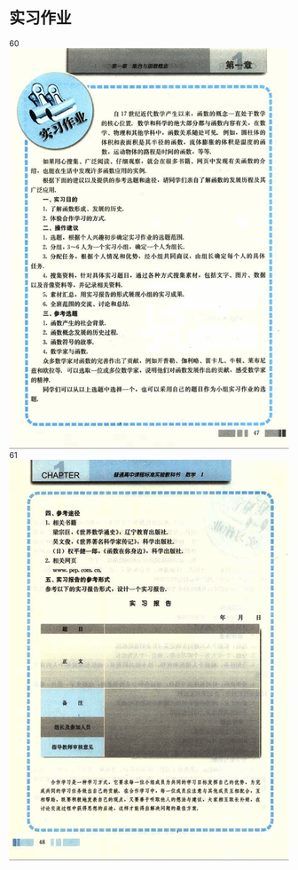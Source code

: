 # 实习作业

60
![60](../../book/人教版高中数学A版必修1/人教版高中数学A版必修1_60.png)
61
![61](../../book/人教版高中数学A版必修1/人教版高中数学A版必修1_61.png)